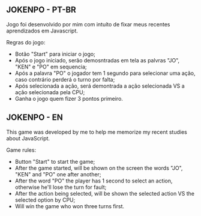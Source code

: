 ## JOKENPO - PT-BR

Jogo foi desenvolvido por mim com intuíto de fixar meus recentes aprendizados em Javascript.

Regras do jogo:

- Botão "Start" para iniciar o jogo;
- Após o jogo iniciado, serão demosntradas em tela as palvras "JO", "KEN" e "PO" em sequencia;
- Após a palavra "PO" o jogador tem 1 segundo para selecionar uma ação, caso contrário perderá o turno por falta;
- Após selecionada a ação, será demontrada a ação selecionada VS a ação selecionada pela CPU;
- Ganha o jogo quem fizer 3 pontos primeiro.
  

## JOKENPO - EN

This game was developed by me to help me memorize my recent studies about JavaScript.

Game rules:

- Button "Start" to start the game;
- After the game started, will be shown on the screen the words "JO", "KEN" and "PO" one after another;
- After the word "PO" the player has 1 second to select an action, otherwise he'll lose the turn for fault;
- After the action being selected, will be shown the selected action VS the selected option by CPU;
- Will win the game who won  three turns first.
